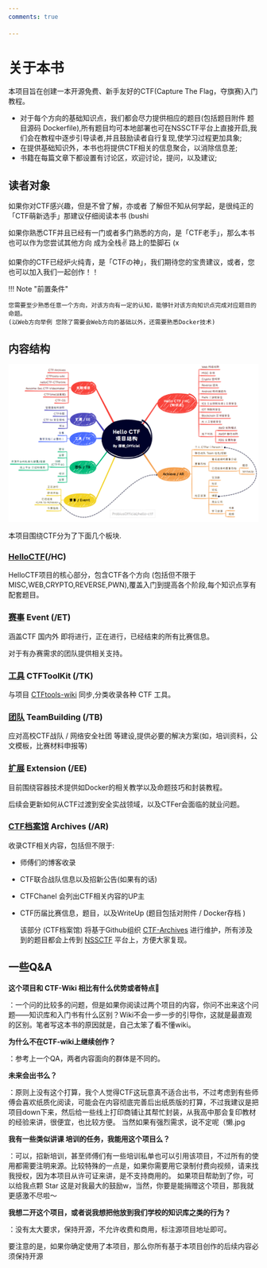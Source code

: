 ```yaml
---
comments: true

---
```


# 关于本书

本项目旨在创建一本开源免费、新手友好的CTF(Capture The Flag，夺旗赛)入门教程。

- 对于每个方向的基础知识点，我们都会尽力提供相应的题目(包括题目附件 题目源码 Dockerfile),所有题目均可本地部署也可在NSSCTF平台上直接开启,我们会在教程中逐步引导读者,并且鼓励读者自行复现,使学习过程更加具象;  
- 在提供基础知识外，本书也将提供CTF相关的信息聚合，以消除信息差;  
- 书籍在每篇文章下都设置有讨论区，欢迎讨论，提问，以及建议;  


## 读者对象

如果你对CTF感兴趣，但是不曾了解，亦或者 了解但不知从何学起，是很纯正的「CTF萌新选手」那建议仔细阅读本书 (bushi  

如果你熟悉CTF并且已经有一门或者多门熟悉的方向，是「CTF老手」，那么本书也可以作为您尝试其他方向 成为全栈✌ 路上的垫脚石 (x   

如果你的CTF已经炉火纯青，是「CTFの神」，我们期待您的宝贵建议，或者，您也可以加入我们一起创作！！　　

!!! Note "前置条件"

    您需要至少熟悉任意一个方向，对该方向有一定的认知，能够针对该方向知识点完成对应题目的命题。
    (以Web方向举例 您除了需要会Web方向的基础以外，还需要熟悉Docker技术)

## 内容结构

![image-20231105050702232](../assets/structureDiagram.png)

本项目围绕CTF分为了下面几个板块.  

### **[HelloCTF](https://ctf.probius.xyz/)(/HC)** 

HelloCTF项目的核心部分，包含CTF各个方向 (包括但不限于MISC,WEB,CRYPTO,REVERSE,PWN),覆盖入门到提高各个阶段,每个知识点享有配套题目。 

### **[赛事](https://ctf.probius.xyz/ET/) Event (/ET)**

涵盖CTF 国内外 即将进行，正在进行，已经结束的所有比赛信息。

对于有办赛需求的团队提供相关支持。

### **[工具](https://ctf.probius.xyz/TK/) CTFToolKit (/TK)** 

与项目 [CTFtools-wiki](https://github.com/ProbiusOfficial/CTFtools-wiki) 同步,分类收录各种 CTF 工具。  

### **[团队](https://ctf.probius.xyz/TB/) TeamBuilding (/TB)** 
应对高校CTF战队 / 网络安全社团 等建设,提供必要的解决方案(如，培训资料，公文模板，比赛材料申报等)

### **[扩展](https://ctf.probius.xyz/EE) Extension (/EE)** 
目前围绕容器技术提供如Docker的相关教学以及命题技巧和封装教程。  

后续会更新如何从CTF过渡到安全实战领域，以及CTFer会面临的就业问题。

### **[CTF档案馆](https://ctf.probius.xyz/AR) Archives (/AR)** 

收录CTF相关内容，包括但不限于: 

- 师傅们的博客收录

- CTF联合战队信息以及招新公告(如果有的话)

- CTFChanel 会列出CTF相关内容的UP主

- CTF历届比赛信息，题目，以及WriteUp (题目包括对附件 / Docker存档 )
  
  该部分 (CTF档案馆) 将基于Github组织 [CTF-Archives](https://github.com/CTF-Archives) 进行维护，所有涉及到的题目都会上传到 [NSSCTF](https://www.nssctf.cn/) 平台上，方便大家复现。

## 一些Q&A
**这个项目和 CTF-Wiki 相比有什么优势或者特点👀**  

：一个问的比较多的问题，但是如果你阅读过两个项目的内容，你问不出来这个问题——知识库和入门书有什么区别？Wiki不会一步一步的引导你，这就是最直观的区别。笔者写这本书的原因就是，自己太笨了看不懂wiki。

**为什么不在CTF-wiki上继续创作？**  

：参考上一个QA，两者内容面向的群体是不同的。

**未来会出书么？**  

：原则上没有这个打算，我个人觉得CTF这玩意真不适合出书，不过考虑到有些师傅会喜欢纸质化阅读，可能会在内容彻底完善后出纸质版的打算，不过我建议是把项目down下来，然后给一些线上打印商铺让其帮忙封装，从我高中那会复印教材的经验来讲，很便宜，也比较方便。
当然如果有强烈需求，说不定呢（懒.jpg

**我有一些类似讲课 培训的任务，我能用这个项目么？**  

：可以，招新培训，甚至师傅们有一些培训私单也可以引用该项目，不过所有的使用都需要注明来源。比较特殊的一点是，如果你需要用它录制付费向视频，请来找我授权，因为本项目从许可证来讲，是不支持商用的。
如果项目帮助到了你，可以给我点颗 Star 这是对我最大的鼓励w，当然，你要是能捐赠这个项目，那我就更感激不尽啦～

**我想二开这个项目，或者说我想把他放到我们学校的知识库之类的行为？**  

：没有太大要求，保持开源，不允许收费和商用，标注源项目地址即可。

要注意的是，如果你确定使用了本项目，那么你所有基于本项目创作的后续内容必须保持开源

